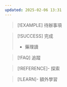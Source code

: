 ```yaml
---
updated: 2025-02-06 13:31
---
```

> [!EXAMPLE] 待辦事項


> [!SUCCESS] 完成
>  - 藥理讀

> [!FAQ] 追蹤


> [!REFERENCE]- 探索


> [!LEARN]- 額外學習
